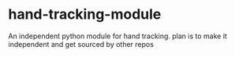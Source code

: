# hand-tracking-module
An independent python module for hand tracking. plan is to make it independent and get sourced by other repos
